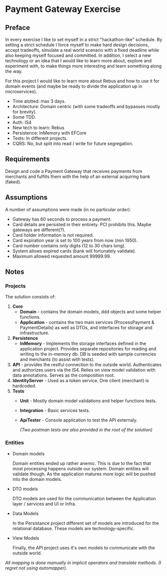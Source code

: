 # Payment Gateway Exercise

## Preface

In every exercise I like to set myself in a strict "hackathon-like" schedule.
By setting a strict schedule I force myself to make hard design decisions, accept tradeoffs, simulate a real world scenario with a fixed deadline while also keeping myself focused and committed.
In addition, I select a new technology or an idea that I would like to learn more about, explore and experiment with, to make things more interesting and learn something along the way.

For this project I would like to learn more about Rebus and how to use it for domain events (and maybe be ready to divide the application up in microservices).

* Time alotted: max 3 days.
* Architecture: Domain centric (with some tradeoffs and bypasses mostly for brevity).
* Some TDD.
* Auth: IS4
* New tech to learn: Rebus
* Persistence: InMemory with EFCore
* Tests: In different projects.
* CQRS: No, but split into read / write for future segregation.

## Requirements

Design and code a Payment Gateway that receives payments from merchants and fulfills them with the help of an external acquiring bank (faked).

## Assumptions

A number of assumptions were made (in no particular order):

* Gateway has 60 seconds to process a payment.
* Card details are persisted in their entirety. PCI prohibits this. Maybe gateways are different(?).
* Card holder information is not required.
* Card expiration year is set to 100 years from now (min 1950).
* Card number contains only digits (12 to 30 chars long).
* System allows expired cards (bank will fortunately validate).
* Maximum allowed requested amount 99999.99.

## Notes

### Projects

The solution consists of:

1. **Core**
    * **Domain** - contains the domain models, ddd objects and some helper functions.
    * **Application** - contains the two main services (ProcessPayment & PaymentDetails) as well as DTOs, and interfaces for storage and infrastructure.
1. **Persistence**
    * **InMemory** - Implements the storage interfaces defined in the application project. Provides separate repositories for reading and writing to the in-memory db. DB is seeded with sample currencies and merchants (to assist with tests).
1. **API** - provides the restful connection to the outside world. Authenticates and authorizes users via the IS4. Relies on view model validation with data annotations. Serves as the composition root.
1. **IdentityServer** - Used as a token service. One client (merchant) is hardcoded.
1. **Tests**
    * **Unit** - Mostly domain model validations and helper functions tests.
    * **Integration** - Basic services tests.
    * **ApiTester** - Console application to test the API externaly.

        *(Two postman tests are also provided in the root of the solution)*

### Entities

* Domain models

    Domain entities ended up rather anemic. This is due to the fact that most processing happens outside our system. Domain entities will validate though. As the application matures more logic will be pushed into the domain models.

* DTO models

    DTO models are used for the communication between the Application layer / services and UI or Infra.

* Data Models

    In the Persistance project different set of models are introduced for the relational database. These models are technology-specific.

* View Models

    Finally, the API project uses it's own models to communicate with the outside world.

*All mapping is done manually in implicit operators and translate methods. (I regret not using automapper).*
